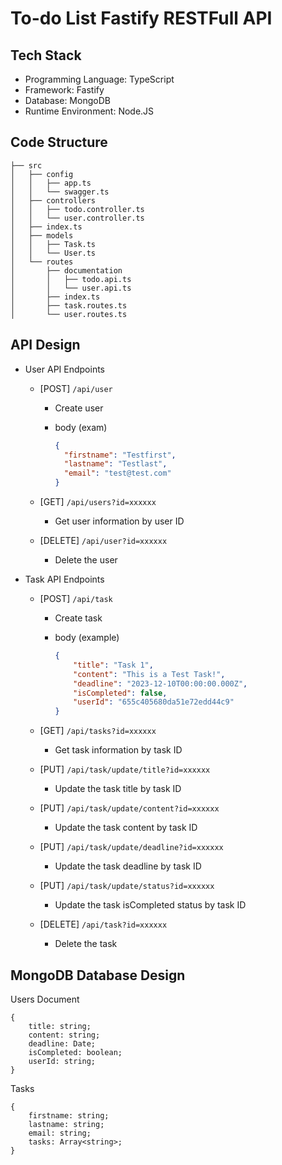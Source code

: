 # To-do List Fastify RESTFull API

## Tech Stack

- Programming Language: TypeScript
- Framework: Fastify
- Database: MongoDB
- Runtime Environment: Node.JS

## Code Structure

```
├── src
│   ├── config
│   │   ├── app.ts
│   │   └── swagger.ts
│   ├── controllers
│   │   ├── todo.controller.ts
│   │   └── user.controller.ts
│   ├── index.ts
│   ├── models
│   │   ├── Task.ts
│   │   └── User.ts
│   └── routes
│       ├── documentation
│       │   ├── todo.api.ts
│       │   └── user.api.ts
│       ├── index.ts
│       ├── task.routes.ts
│       └── user.routes.ts
```

## API Design

- User API Endpoints

  - [POST] `/api/user`

    - Create user
    - body (exam)

      ```json
      {
        "firstname": "Testfirst",
        "lastname": "Testlast",
        "email": "test@test.com"
      }
      ```
  - [GET] `/api/users?id=xxxxxx`

    - Get user information by user ID
  - [DELETE] `/api/user?id=xxxxxx`

    - Delete the user
- Task API Endpoints

  - [POST] `/api/task`

    - Create task
    - body (example)

      ```json
      {
          "title": "Task 1",
          "content": "This is a Test Task!",
          "deadline": "2023-12-10T00:00:00.000Z",
          "isCompleted": false,
          "userId": "655c405680da51e72edd44c9"
      }
      ```
  - [GET] `/api/tasks?id=xxxxxx`

    - Get task information by task ID
  - [PUT] `/api/task/update/title?id=xxxxxx`

    - Update the task title by task ID
  - [PUT] `/api/task/update/content?id=xxxxxx`

    - Update the task content by task ID
  - [PUT] `/api/task/update/deadline?id=xxxxxx`

    - Update the task deadline by task ID
  - [PUT] `/api/task/update/status?id=xxxxxx`

    - Update the task isCompleted status by task ID
  - [DELETE] `/api/task?id=xxxxxx`

    - Delete the task

## MongoDB Database Design

Users Document

```
{
	title: string;
	content: string;
	deadline: Date;
	isCompleted: boolean;
	userId: string;
}
```

Tasks

```
{
	firstname: string;
	lastname: string;
	email: string;
	tasks: Array<string>;
}
```
